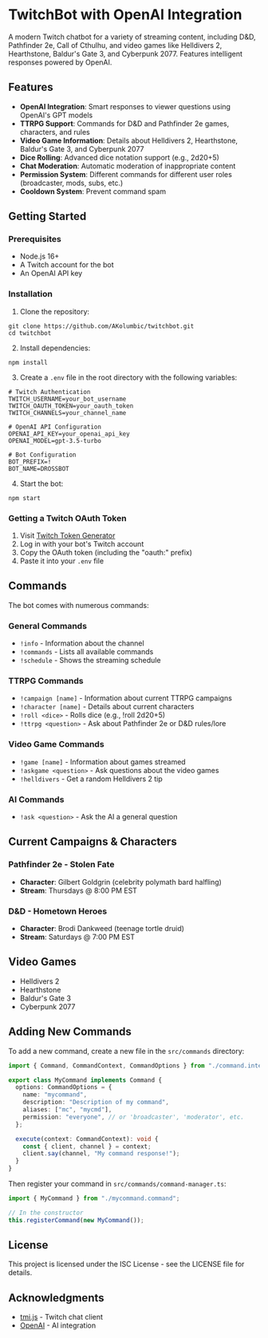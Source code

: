 # TwitchBot with OpenAI Integration

A modern Twitch chatbot for a variety of streaming content, including D&D, Pathfinder 2e, Call of Cthulhu, and video games like Helldivers 2, Hearthstone, Baldur's Gate 3, and Cyberpunk 2077. Features intelligent responses powered by OpenAI.

## Features

- **OpenAI Integration**: Smart responses to viewer questions using OpenAI's GPT models
- **TTRPG Support**: Commands for D&D and Pathfinder 2e games, characters, and rules
- **Video Game Information**: Details about Helldivers 2, Hearthstone, Baldur's Gate 3, and Cyberpunk 2077
- **Dice Rolling**: Advanced dice notation support (e.g., 2d20+5)
- **Chat Moderation**: Automatic moderation of inappropriate content
- **Permission System**: Different commands for different user roles (broadcaster, mods, subs, etc.)
- **Cooldown System**: Prevent command spam

## Getting Started

### Prerequisites

- Node.js 16+
- A Twitch account for the bot
- An OpenAI API key

### Installation

1. Clone the repository:

```
git clone https://github.com/AKolumbic/twitchbot.git
cd twitchbot
```

2. Install dependencies:

```
npm install
```

3. Create a `.env` file in the root directory with the following variables:

```
# Twitch Authentication
TWITCH_USERNAME=your_bot_username
TWITCH_OAUTH_TOKEN=your_oauth_token
TWITCH_CHANNELS=your_channel_name

# OpenAI API Configuration
OPENAI_API_KEY=your_openai_api_key
OPENAI_MODEL=gpt-3.5-turbo

# Bot Configuration
BOT_PREFIX=!
BOT_NAME=DROSSBOT
```

4. Start the bot:

```
npm start
```

### Getting a Twitch OAuth Token

1. Visit [Twitch Token Generator](https://twitchapps.com/tmi/)
2. Log in with your bot's Twitch account
3. Copy the OAuth token (including the "oauth:" prefix)
4. Paste it into your `.env` file

## Commands

The bot comes with numerous commands:

### General Commands

- `!info` - Information about the channel
- `!commands` - Lists all available commands
- `!schedule` - Shows the streaming schedule

### TTRPG Commands

- `!campaign [name]` - Information about current TTRPG campaigns
- `!character [name]` - Details about current characters
- `!roll <dice>` - Rolls dice (e.g., !roll 2d20+5)
- `!ttrpg <question>` - Ask about Pathfinder 2e or D&D rules/lore

### Video Game Commands

- `!game [name]` - Information about games streamed
- `!askgame <question>` - Ask questions about the video games
- `!helldivers` - Get a random Helldivers 2 tip

### AI Commands

- `!ask <question>` - Ask the AI a general question

## Current Campaigns & Characters

### Pathfinder 2e - Stolen Fate

- **Character**: Gilbert Goldgrin (celebrity polymath bard halfling)
- **Stream**: Thursdays @ 8:00 PM EST

### D&D - Hometown Heroes

- **Character**: Brodi Dankweed (teenage tortle druid)
- **Stream**: Saturdays @ 7:00 PM EST

## Video Games

- Helldivers 2
- Hearthstone
- Baldur's Gate 3
- Cyberpunk 2077

## Adding New Commands

To add a new command, create a new file in the `src/commands` directory:

```typescript
import { Command, CommandContext, CommandOptions } from "./command.interface";

export class MyCommand implements Command {
  options: CommandOptions = {
    name: "mycommand",
    description: "Description of my command",
    aliases: ["mc", "mycmd"],
    permission: "everyone", // or 'broadcaster', 'moderator', etc.
  };

  execute(context: CommandContext): void {
    const { client, channel } = context;
    client.say(channel, "My command response!");
  }
}
```

Then register your command in `src/commands/command-manager.ts`:

```typescript
import { MyCommand } from "./mycommand.command";

// In the constructor
this.registerCommand(new MyCommand());
```

## License

This project is licensed under the ISC License - see the LICENSE file for details.

## Acknowledgments

- [tmi.js](https://github.com/tmijs/tmi.js) - Twitch chat client
- [OpenAI](https://openai.com/) - AI integration

